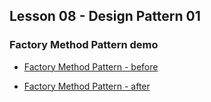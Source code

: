 ## Lesson 08 - Design Pattern 01
### Factory Method Pattern demo

- [Factory Method Pattern - before](src/main/java/logistics/before)

- [Factory Method Pattern - after](src/main/java/logistics/after)
